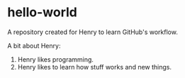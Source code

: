 # hello-world
A repository created for Henry to learn GitHub's workflow.

A bit about Henry:
1) Henry likes programming.
2) Henry likes to learn how stuff works and new things.
